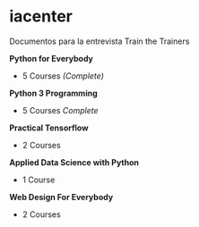 # iacenter
Documentos para la entrevista Train the Trainers

**Python for Everybody**
- 5 Courses *(Complete)*

**Python 3 Programming**
- 5 Courses *Complete*

**Practical Tensorflow**
- 2 Courses

**Applied Data Science with Python**
- 1 Course 

**Web Design For Everybody**
- 2 Courses
